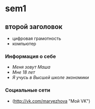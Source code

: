 # sem1
## второй заголовок
* цифровая грамотность
* компьютер
### Информация о себе
* *Меня зовут Маша*
* *Мне 18 лет*
* *Я учусь в Высшей школе экономики*
### Социальные сети
* (http://vk.com/maryezhova "Мой VK") 

